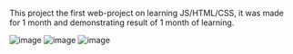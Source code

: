 This project the first web-project on learning JS/HTML/CSS, it was made for 1 month and demonstrating result of 1 month of learning.<br>


![image](https://github.com/MentoJl/SFW-Searcher/assets/80547023/e33e2514-7773-4991-9d34-c5a0b7bbc534)
![image](https://github.com/MentoJl/SFW-Searcher/assets/80547023/05127695-6c43-4215-8f78-a6c6c64150fe)
![image](https://github.com/MentoJl/SFW-Searcher/assets/80547023/d2d20d77-bf89-40c3-b19f-d20e2585a3c6)
